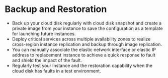 # Backup and Restoration

* Back up your cloud disk regularly with cloud disk snapshot and create a private image from your instance to save the configuration as a template for launching future instances.
* Deploy critical services across multiple availability zones to realize cross-region instance replication and backup through image replication.
* You can manually associate the elastic network interface or elastic IP address to replacement instance to achieve a quick response to fault and shield the impact of the fault.
* Regularly test your instance and the restoration capability when the cloud disk has faults in a test environment.